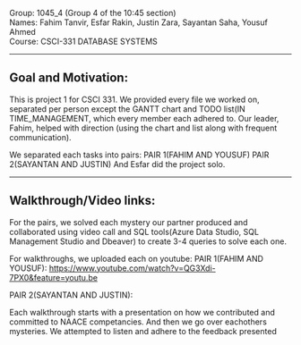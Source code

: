 Group: 1045_4 (Group 4 of the 10:45 section)  
Names: Fahim Tanvir, Esfar Rakin, Justin Zara, Sayantan Saha, Yousuf Ahmed  
Course: CSCI-331 DATABASE SYSTEMS



---------------------------------------------------------------
Goal and Motivation:
---------------------------------------------------------------
This is project 1 for CSCI 331. We provided every file we worked on, separated per person except the GANTT chart and
TODO list(IN TIME_MANAGEMENT, which every member each adhered to. Our leader, Fahim, helped with direction
(using the chart and list along with frequent communication). 

We separated each tasks into pairs:
PAIR 1(FAHIM AND YOUSUF)
PAIR 2(SAYANTAN AND JUSTIN)
And Esfar did the project solo. 

------------------------------------------------------------------------------------------------------------------------------------------------------
Walkthrough/Video links:
------------------------------------------------------------------------------------------------------------------------------------------------------
For the pairs, we solved each mystery our partner produced and collaborated using video call and SQL tools(Azure Data Studio, SQL Management Studio and Dbeaver) to create 3-4 queries to solve each one. 

For walkthroughs, we uploaded each on youtube:
PAIR 1(FAHIM AND YOUSUF):
https://www.youtube.com/watch?v=QG3Xdi-7PX0&feature=youtu.be


PAIR 2(SAYANTAN AND JUSTIN): 


Each walkthrough starts with a presentation on how we contributed and committed to NAACE competancies. And then we go over eachothers mysteries.
We attempted to listen and adhere to the feedback presented 


